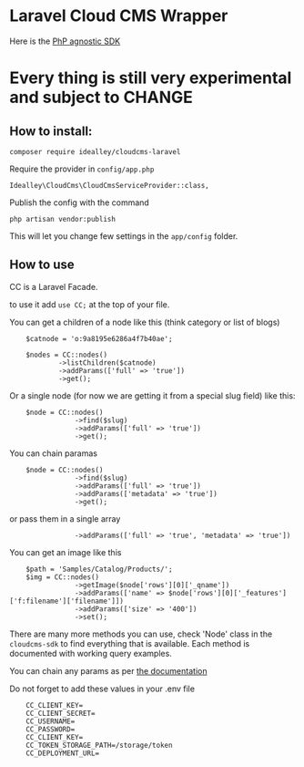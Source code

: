 # Laravel Cloud CMS Wrapper
Here is the [PhP agnostic SDK](https://github.com/idealley/cloudcms-sdk)

# Every thing is still very experimental and subject to CHANGE

## How to install:

`composer require idealley/cloudcms-laravel`

Require the provider in `config/app.php`

`Idealley\CloudCms\CloudCmsServiceProvider::class,`

Publish the config with the command 

`php artisan vendor:publish`

This will let you change few settings in the `app/config` folder.

## How to use

CC is a Laravel Facade.

to use it add `use CC;` at the top of your file.

You can get a children of a node like this (think category or list of blogs)

        $catnode = 'o:9a8195e6286a4f7b40ae';
   
        $nodes = CC::nodes()
                ->listChildren($catnode)
                ->addParams(['full' => 'true'])
                ->get(); 

Or a single node (for now we are getting it from a special slug field) like this:

        $node = CC::nodes()
                    ->find($slug)
                    ->addParams(['full' => 'true'])   
                    ->get();

You can chain paramas

        $node = CC::nodes()
                    ->find($slug)
                    ->addParams(['full' => 'true']) 
                    ->addParams(['metadata' => 'true'])   
                    ->get();           

or pass them in a single array

                    ->addParams(['full' => 'true', 'metadata' => 'true']) 

You can get an image like this

        $path = 'Samples/Catalog/Products/';            
        $img = CC::nodes()
                    ->getImage($node['rows'][0]['_qname'])
                    ->addParams(['name' => $node['rows'][0]['_features']['f:filename']['filename']])
                    ->addParams(['size' => '400'])
                    ->set();

There are many more methods you can use, check 'Node' class in the `cloudcms-sdk` to find everything that is available. Each method is documented with working query examples.

You can chain any params as per [the documentation](https://www.cloudcms.com/documentation/application-server/services/node-urls.html)

Do not forget to add these values in your .env file

        CC_CLIENT_KEY=
        CC_CLIENT_SECRET=
        CC_USERNAME=
        CC_PASSWORD= 
        CC_CLIENT_KEY=
        CC_TOKEN_STORAGE_PATH=/storage/token
        CC_DEPLOYMENT_URL=                                       
